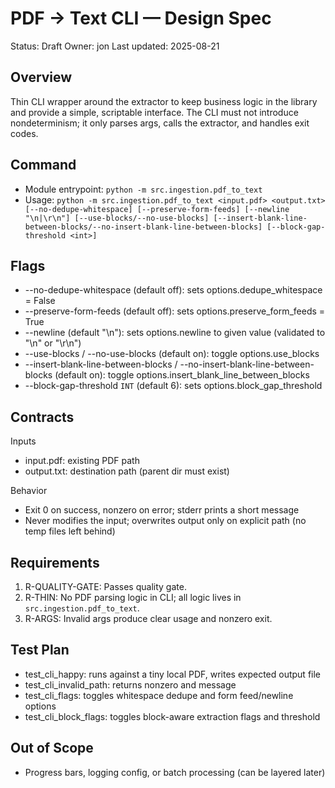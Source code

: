 # PDF → Text CLI — Design Spec

Status: Draft
Owner: jon
Last updated: 2025-08-21

## Overview

Thin CLI wrapper around the extractor to keep business logic in the library and provide a simple, scriptable interface. The CLI must not introduce nondeterminism; it only parses args, calls the extractor, and handles exit codes.

## Command

- Module entrypoint: `python -m src.ingestion.pdf_to_text`
- Usage: `python -m src.ingestion.pdf_to_text <input.pdf> <output.txt> [--no-dedupe-whitespace] [--preserve-form-feeds] [--newline "\n|\r\n"] [--use-blocks/--no-use-blocks] [--insert-blank-line-between-blocks/--no-insert-blank-line-between-blocks] [--block-gap-threshold <int>]`

## Flags

- --no-dedupe-whitespace (default off): sets options.dedupe_whitespace = False
- --preserve-form-feeds (default off): sets options.preserve_form_feeds = True
- --newline (default "\\n"): sets options.newline to given value (validated to "\\n" or "\\r\\n")
- --use-blocks / --no-use-blocks (default on): toggle options.use_blocks
- --insert-blank-line-between-blocks / --no-insert-blank-line-between-blocks (default on): toggle options.insert_blank_line_between_blocks
- --block-gap-threshold `INT` (default 6): sets options.block_gap_threshold

## Contracts

Inputs

- input.pdf: existing PDF path
- output.txt: destination path (parent dir must exist)

Behavior

- Exit 0 on success, nonzero on error; stderr prints a short message
- Never modifies the input; overwrites output only on explicit path (no temp files left behind)

## Requirements

1. R-QUALITY-GATE: Passes quality gate.
1. R-THIN: No PDF parsing logic in CLI; all logic lives in `src.ingestion.pdf_to_text`.
1. R-ARGS: Invalid args produce clear usage and nonzero exit.

## Test Plan

- test_cli_happy: runs against a tiny local PDF, writes expected output file
- test_cli_invalid_path: returns nonzero and message
- test_cli_flags: toggles whitespace dedupe and form feed/newline options
- test_cli_block_flags: toggles block-aware extraction flags and threshold

## Out of Scope

- Progress bars, logging config, or batch processing (can be layered later)
